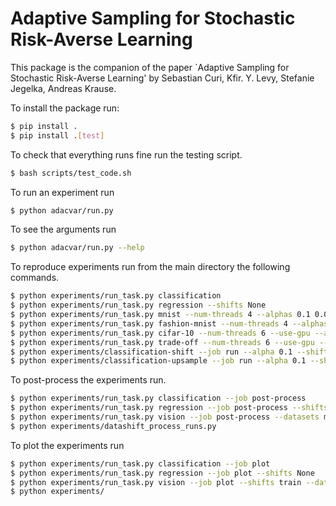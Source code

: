 # Adaptive Sampling for Stochastic Risk-Averse Learning

This package is the companion of the paper `Adaptive Sampling for Stochastic Risk-Averse Learning' by Sebastian Curi, Kfir. Y. Levy, Stefanie Jegelka, Andreas Krause.

To install the package run:
```bash
$ pip install .
$ pip install .[test]
```
To check that everything runs fine run the testing script.
```bash
$ bash scripts/test_code.sh
```

To run an experiment run 
```bash
$ python adacvar/run.py
```
To see the arguments run  
```bash
$ python adacvar/run.py --help 
```

To reproduce experiments run from the main directory the following commands.
```bash
$ python experiments/run_task.py classification 
$ python experiments/run_task.py regression --shifts None
$ python experiments/run_task.py mnist --num-threads 4 --alphas 0.1 0.01 --seeds 0 1 2
$ python experiments/run_task.py fashion-mnist --num-threads 4 --alphas 0.1 0.01 --seeds 0 1 2
$ python experiments/run_task.py cifar-10 --num-threads 6 --use-gpu --alphas 0.1 0.01 --seeds 0 1 2 --memory 4096
$ python experiments/run_task.py trade-off --num-threads 6 --use-gpu --seeds 0 --memory 4096
$ python experiments/classification-shift --job run --alpha 0.1 --shifts train test both double --num-threads 1
$ python experiments/classification-upsample --job run --alpha 0.1 --shifts train test both double --num-threads 1
```

To post-process the experiments run.
```bash
$ python experiments/run_task.py classification --job post-process
$ python experiments/run_task.py regression --job post-process --shifts None
$ python experiments/run_task.py vision --job post-process --datasets mnist-augmented fashion-mnist-augmented cifar-10-augmented
$ python experiments/datashift_process_runs.py
```

To plot the experiments run

```bash
$ python experiments/run_task.py classification --job plot
$ python experiments/run_task.py regression --job plot --shifts None
$ python experiments/run_task.py vision --job plot --shifts train --datasets mnist-augmented fashion-mnist-augmented --alphas 0.01 0.1
$ python experiments/
```

